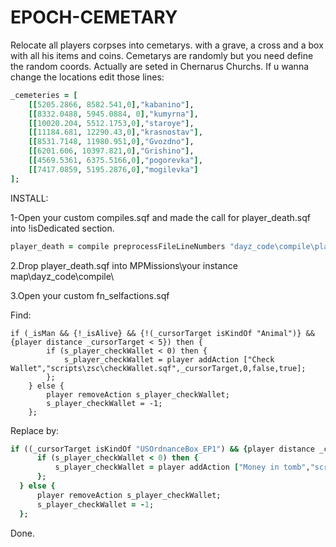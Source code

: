 # EPOCH-CEMETARY

Relocate all players corpses into cemetarys. with a grave, a cross and a box with all his items and coins. Cemetarys are randomly but you need define the random coords. Actually are seted in Chernarus Churchs. If u wanna change the locations edit those lines:

```ruby
_cemeteries = [
	[[5205.2866, 8582.541,0],"kabanino"],
	[[8332.0488, 5945.0884, 0],"kumyrna"],
	[[10020.204, 5512.1753,0],"staroye"],
	[[11184.681, 12290.43,0],"krasnostav"],
	[[8531.7148, 11980.951,0],"Gvozdno"],
	[[6201.606, 10397.821,0],"Grishino"],
	[[4569.5361, 6375.5166,0],"pogorevka"],
	[[7417.0859, 5195.2876,0],"mogilevka"]
];
```

INSTALL:

1-Open your custom compiles.sqf and made the call for player_death.sqf into !isDedicated section.

```ruby
player_death = compile preprocessFileLineNumbers "dayz_code\compile\player_death.sqf";
```

2.Drop player_death.sqf into MPMissions\your instance map\dayz_code\compile\

3.Open your custom fn_selfactions.sqf

Find:

```
if (_isMan && {!_isAlive} && {!(_cursorTarget isKindOf "Animal")} && {player distance _cursorTarget < 5}) then {
		if (s_player_checkWallet < 0) then {
			s_player_checkWallet = player addAction ["Check Wallet","scripts\zsc\checkWallet.sqf",_cursorTarget,0,false,true];
		};
	} else {
		player removeAction s_player_checkWallet;
		s_player_checkWallet = -1;
	};
```
  
  Replace by:
  
  ```ruby
  if ((_cursorTarget isKindOf "USOrdnanceBox_EP1") && {player distance _cursorTarget < 5}) then {
		if (s_player_checkWallet < 0) then {
			s_player_checkWallet = player addAction ["Money in tomb","scripts\zsc\checkWallet.sqf",_cursorTarget,0,false,true];
		};
	} else {
		player removeAction s_player_checkWallet;
		s_player_checkWallet = -1;
	};
  ```
Done.
